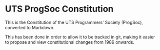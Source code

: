 # UTS ProgSoc Constitution

This is the Constitution of the UTS Programmers' Society (ProgSoc), converted to Markdown. 

This has been done in order to allow it to be tracked in git, making it easier to propose and view constitutional changes from 1989 onwards.
